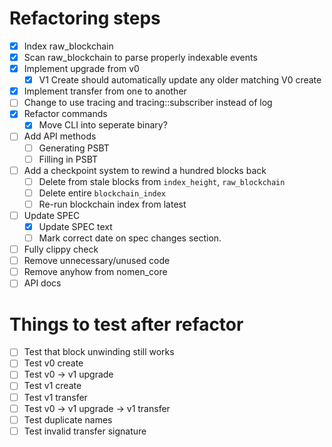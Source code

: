 # Refactoring steps

- [x] Index raw_blockchain
- [x] Scan raw_blockchain to parse properly indexable events
- [x] Implement upgrade from v0
  - [x] V1 Create should automatically update any older matching V0 create
- [x] Implement transfer from one to another
- [ ] Change to use tracing and tracing::subscriber instead of log
- [x] Refactor commands
  - [x] Move CLI into seperate binary?
- [ ] Add API methods
  - [ ] Generating PSBT
  - [ ] Filling in PSBT
- [ ] Add a checkpoint system to rewind a hundred blocks back
  - [ ] Delete from stale blocks from `index_height`, `raw_blockchain`
  - [ ] Delete entire `blockchain_index`
  - [ ] Re-run blockchain index from latest
- [ ] Update SPEC
  - [x] Update SPEC text
  - [ ] Mark correct date on spec changes section.
- [ ] Fully clippy check
- [ ] Remove unnecessary/unused code
- [ ] Remove anyhow from nomen_core
- [ ] API docs

# Things to test after refactor

- [ ] Test that block unwinding still works
- [ ] Test v0 create
- [ ] Test v0 -> v1 upgrade
- [ ] Test v1 create
- [ ] Test v1 transfer
- [ ] Test v0 -> v1 upgrade -> v1 transfer
- [ ] Test duplicate names
- [ ] Test invalid transfer signature